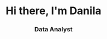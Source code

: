<div id = 'header' align = 'center'>
<h1>Hi there, I'm Danila</h1>
<h3>Data Analyst </h3>
<a href = "https://t.me/Dan_Hhh">
  <img src = "https://grushinfestival.ru/wp-content/uploads/2023/04/telegram.png" alt = 'Telegram" />
</a>
